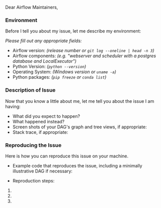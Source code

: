 Dear Airflow Maintainers,

### Environment

Before I tell you about my issue, let me describe my environment:

*Please fill out any appropriate fields:*
* Airflow version: *(release number or `git log --oneline | head -n 3`)*
* Airflow components: *(e.g. "webserver and scheduler with a postgres database and LocalExecutor")*
* Python Version: *(`python --version`)*
* Operating System: *(Windows version or `uname -a`)*
* Python packages: *(`pip freeze` or `conda list`)*


### Description of Issue

Now that you know a little about me, let me tell you about the issue I am having:

* What did you expect to happen?
* What happened instead?
* Screen shots of your DAG's graph and tree views, if appropriate:
* Stack trace, if appropriate:

### Reproducing the Issue

Here is how you can reproduce this issue on your machine.

* Example code that reproduces the issue, including a minimally illustrative DAG if necessary:

* Reproduction steps:

1. 
2. 
3. 

